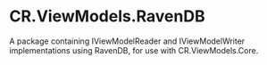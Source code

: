 # CR.ViewModels.RavenDB

A package containing IViewModelReader and IViewModelWriter implementations using RavenDB, for use with CR.ViewModels.Core.